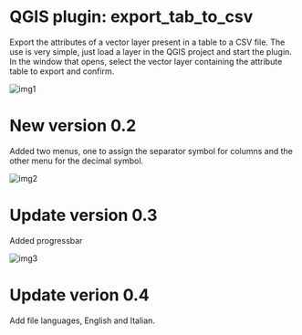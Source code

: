 # QGIS plugin: export_tab_to_csv
Export the attributes of a vector layer present in a table to a CSV file.
The use is very simple, just load a layer in the QGIS project and start the plugin. In the window that opens, select the vector layer containing the attribute table to export and confirm.

![img1](https://github.com/user-attachments/assets/68541bf0-7676-4890-aa53-94eff7359f58)

# New version 0.2
Added two menus, one to assign the separator symbol for columns and the other menu for the decimal symbol.

![img2](https://github.com/user-attachments/assets/9306241f-56d6-4ff7-9ed0-24cb6b7c4144)

# Update version 0.3
Added progressbar

![img3](https://github.com/user-attachments/assets/eb477a2c-810b-4687-bb66-c0f6fa20e343)

# Update verion 0.4
Add file languages, English and Italian.
